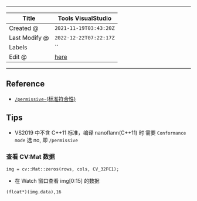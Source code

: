 -----

| Title         | Tools VisualStudio                                   |
| ------------- | ---------------------------------------------------- |
| Created @     | `2021-11-19T03:43:20Z`                               |
| Last Modify @ | `2022-12-22T07:22:17Z`                               |
| Labels        | \`\`                                                 |
| Edit @        | [here](https://github.com/junxnone/xwiki/issues/144) |

-----

## Reference

  - [`/permissive-`(标准符合性)](https://docs.microsoft.com/zh-cn/cpp/build/reference/permissive-standards-conformance?view=msvc-170)

## Tips

  - VS2019 中不含 C++11 标准，编译 nanoflann(C++11) 时 需要 `Conformance mode` 选
    no, 即 `/permissive`

### 查看 CV:Mat 数据

``` 
img = cv::Mat::zeros(rows, cols, CV_32FC1);

```

  - 在 Watch 窗口查看 img\[0:15\] 的数据

<!-- end list -->

    (float*)(img.data),16
